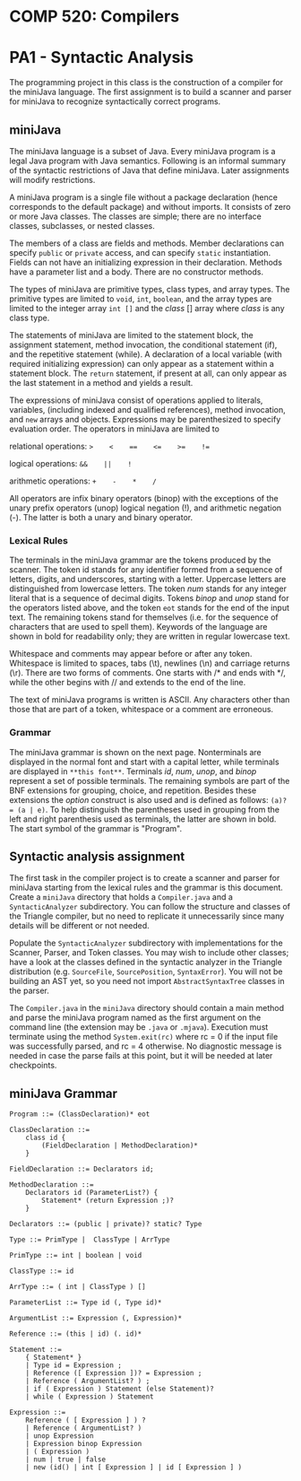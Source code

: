 COMP 520: Compilers
===================
PA1 - Syntactic Analysis
========================

The programming project in this class is the construction of a compiler for 
the miniJava language. The first assignment is to build a scanner and parser 
for miniJava to recognize syntactically correct programs.

miniJava
--------

The miniJava language is a subset of Java. Every miniJava program is a legal 
Java program with Java semantics. Following is an informal summary of the 
syntactic restrictions of Java that define miniJava. Later assignments will 
modify restrictions.

A miniJava program is a single file without a package declaration (hence 
corresponds to the default package) and without imports. It consists of zero 
or more Java classes. The classes are simple; there are no interface classes, 
subclasses, or nested classes.

The members of a class are fields and methods. Member declarations can specify 
`public` or `private` access, and can specify `static` instantiation. 
Fields can not have an initializing expression in their declaration. Methods 
have a parameter list and a body. There are no constructor methods.

The types of miniJava are primitive types, class types, and array types. The 
primitive types are limited to `void`, `int`, `boolean`, and the array 
types are limited to the integer array `int []` and the *class* [] array 
where *class* is any class type.

The statements of miniJava are limited to the statement block, the assignment 
statement, method invocation, the conditional statement (if), and the 
repetitive statement (while). A declaration of a local variable (with 
required initializing expression) can only appear as a statement within a 
statement block. The `return` statement, if present at all, can only appear 
as the last statement in a method and yields a result.

The expressions of miniJava consist of operations applied to literals, 
variables, (including indexed and qualified references), method invocation, 
and `new` arrays and objects. Expressions may be parenthesized to specify 
evaluation order. The operators in miniJava are limited to 

relational operations: `>    <    ==    <=    >=    !=`

logical operations: `&&    ||    !`

arithmetic operations: `+    -    *    /`

All operators are infix binary operators (binop) with the exceptions of the 
unary prefix operators (unop) logical negation (!), and arithmetic negation 
(-). The latter is both a unary and binary operator.

### Lexical Rules

The terminals in the miniJava grammar are the tokens produced by the scanner. 
The token id stands for any identifier formed from a sequence of letters, 
digits, and underscores, starting with a letter. Uppercase letters are 
distinguished from lowercase letters. The token *num* stands for any integer 
literal that is a sequence of decimal digits. Tokens *binop* and *unop* stand 
for the operators listed above, and the token `eot` stands for the end of the 
input text. The remaining tokens stand for themselves (i.e. for the sequence 
of characters that are used to spell them). Keywords of the language are shown 
in bold for readability only; they are written in regular lowercase text.

Whitespace and comments may appear before or after any token. Whitespace is 
limited to spaces, tabs (\t), newlines (\n) and carriage returns (\r). There 
are two forms of comments. One starts with /* and ends with */, while the 
other begins with // and extends to the end of the line.

The text of miniJava programs is written is ASCII. Any characters other than 
those that are part of a token, whitespace or a comment are erroneous.

### Grammar

The miniJava grammar is shown on the next page. Nonterminals are displayed in 
the normal font and start with a capital letter, while terminals are displayed 
in `**this font**`. Terminals *id*, *num*, *unop*, and *binop* represent a set 
of possible terminals. The remaining symbols are part of the BNF extensions 
for grouping, choice, and repetition. Besides these extensions the *option* 
construct is also used and is defined as follows: `(a)? = (a | e)`. To help 
distinguish the parentheses used in grouping from the left and right 
parenthesis used as terminals, the latter are shown in bold. The start symbol 
of the grammar is "Program".

Syntactic analysis assignment
-----------------------------

The first task in the compiler project is to create a scanner and parser for 
miniJava starting from the lexical rules and the grammar is this document. 
Create a `miniJava` directory that holds a `Compiler.java` and a `SyntacticAnalyzer` subdirectory. You can follow the structure and classes of the Triangle 
compiler, but no need to replicate it unnecessarily since many details will be 
different or not needed.

Populate the `SyntacticAnalyzer` subdirectory with implementations for the 
Scanner, Parser, and Token classes. You may wish to include other classes; 
have a look at the classes defined in the syntactic analyzer in the Triangle 
distribution (e.g. `SourceFile`, `SourcePosition`, `SyntaxError`). You will 
not be building an AST yet, so you need not import `AbstractSyntaxTree` 
classes in the parser.

The `Compiler.java` in the `miniJava` directory should contain a main method 
and parse the miniJava program named as the first argument on the command line 
(the extension may be `.java` or `.mjava`). Execution must terminate using the 
method `System.exit(rc)` where rc = 0 if the input file was successfully 
parsed, and rc = 4 otherwise. No diagnostic message is needed in case the 
parse fails at this point, but it will be needed at later checkpoints.

miniJava Grammar
----------------

    Program ::= (ClassDeclaration)* eot

    ClassDeclaration ::=
        class id {
            (FieldDeclaration | MethodDeclaration)*
        }

    FieldDeclaration ::= Declarators id;  

    MethodDeclaration ::=
        Declarators id (ParameterList?) {
            Statement* (return Expression ;)?
        }

    Declarators ::= (public | private)? static? Type

    Type ::= PrimType |  ClassType | ArrType

    PrimType ::= int | boolean | void

    ClassType ::= id

    ArrType ::= ( int | ClassType ) []

    ParameterList ::= Type id (, Type id)*

    ArgumentList ::= Expression (, Expression)*

    Reference ::= (this | id) (. id)*

    Statement ::=  
        { Statement* }
        | Type id = Expression ;
        | Reference ([ Expression ])? = Expression ;
        | Reference ( ArgumentList? ) ;
        | if ( Expression ) Statement (else Statement)?
        | while ( Expression ) Statement  

    Expression ::= 
        Reference ( [ Expression ] ) ?  
        | Reference ( ArgumentList? )  
        | unop Expression  
        | Expression binop Expression  
        | ( Expression )  
        | num | true | false  
        | new (id() | int [ Expression ] | id [ Expression ] )  
